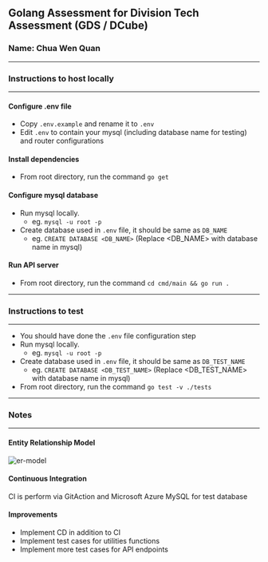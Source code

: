 ## Golang Assessment for Division Tech Assessment (GDS / DCube)
### Name: Chua Wen Quan
---
### Instructions to host locally
---
#### Configure .env file
* Copy `.env.example` and rename it to `.env`
* Edit `.env` to contain your mysql (including database name for testing) and router configurations

#### Install dependencies
* From root directory, run the command `go get`

#### Configure mysql database
* Run mysql locally.
  * eg. `mysql -u root -p`
* Create database used in `.env` file, it should be same as `DB_NAME`
  * eg. `CREATE DATABASE <DB_NAME>` (Replace <DB_NAME> with database name in mysql)

#### Run API server
* From root directory, run the command `cd cmd/main && go run .`
---
### Instructions to test
---
* You should have done the `.env` file configuration step
* Run mysql locally.
  * eg. `mysql -u root -p`
* Create database used in `.env` file, it should be same as `DB_TEST_NAME`
  * eg. `CREATE DATABASE <DB_TEST_NAME>` (Replace <DB_TEST_NAME> with database name in mysql)
* From root directory, run the command `go test -v ./tests`
---
### Notes
---
#### Entity Relationship Model
![er-model](https://user-images.githubusercontent.com/68064689/219323593-d3a4b07b-d0a0-48ce-bd49-44c616b1f311.png)
#### Continuous Integration
CI is perform via GitAction and Microsoft Azure MySQL for test database
#### Improvements
- Implement CD in addition to CI
- Implement test cases for utilities functions
- Implement more test cases for API endpoints
